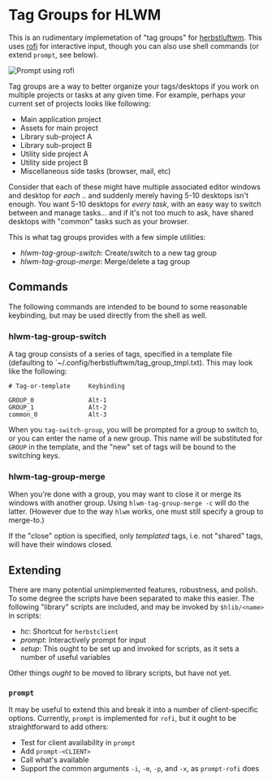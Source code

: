 # Tag Groups for HLWM

This is an rudimentary implemetation of "tag groups" for [herbstluftwm](https://herbstluftwm.org/index.html).  This uses [rofi](https://github.com/davatorium/rofi) for interactive input, though you can also use shell commands (or extend `prompt`, see below).

![Prompt using rofi](https://github.com/rpav/blob/assets/doc/im/example1.png)

Tag groups are a way to better organize your tags/desktops if you work on multiple projects or tasks at any given time.   For example, perhaps your current set of projects looks like following:

  * Main application project
  * Assets for main project
  * Library sub-project A
  * Library sub-project B
  * Utility side project A
  * Utility side project B
  * Miscellaneous side tasks (browser, mail, etc)

Consider that each of these might have multiple associated editor windows and desktop for *each* .. and suddenly merely having 5-10 desktops isn't enough.  You want 5-10 desktops for _every task_, with an easy way to switch between and manage tasks... and if it's not too much to ask, have shared desktops with "common" tasks such as your browser.

This is what tag groups provides with a few simple utilities:

  * *hlwm-tag-group-switch*: Create/switch to a new tag group
  * *hlwm-tag-group-merge*: Merge/delete a tag group

## Commands

The following commands are intended to be bound to some reasonable keybinding, but may be used directly from the shell as well.

### hlwm-tag-group-switch

A tag group consists of a series of tags, specified in a template file (defaulting to `~/.config/herbstluftwm/tag_group_tmpl.txt).  This may look like the following:

```
# Tag-or-template     Keybinding

GROUP_0               Alt-1
GROUP_1               Alt-2
common_0              Alt-3
```

When you `tag-switch-group`, you will be prompted for a group to switch to, or you can enter the name of a new group.  This name will be substituted for `GROUP` in the template, and the "new" set of tags will be bound to the switching keys.

### hlwm-tag-group-merge

When you're done with a group, you may want to close it or merge its windows with another group.  Using `hlwm-tag-group-merge -c` will do the latter.  (However due to the way `hlwm` works, one must still specify a group to merge-to.)

If the "close" option is specified, only _templated_ tags, i.e. not "shared" tags, will have their windows closed.


## Extending

There are many potential unimplemented features, robustness, and polish.  To some degree the scripts have been separated to make this easier.  The following "library" scripts are included, and may be invoked by `$hlib/<name>` in scripts:

  * *hc*: Shortcut for `herbstclient`
  * *prompt*: Interactively prompt for input
  * *setup*: This ought to be set up and invoked for scripts, as it sets a number of useful variables

Other things _ought_ to be moved to library scripts, but have not yet.

### `prompt`

It may be useful to extend this and break it into a number of client-specific options.  Currently, `prompt` is implemented for `rofi`, but it ought to be straightforward to add others:

  * Test for client availability in `prompt`
  * Add `prompt-<CLIENT>`
  * Call what's available
  * Support the common arguments `-i`, `-m`, `-p`, and `-x`, as `prompt-rofi` does
